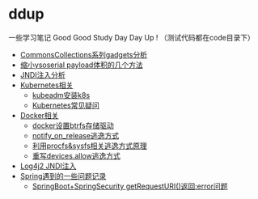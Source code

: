# ddup
一些学习笔记  Good Good Study Day Day Up ! （测试代码都在code目录下）


- [CommonsCollections系列gadgets分析](https://github.com/SPuerBRead/ddup/blob/master/CommonsCollections%E7%B3%BB%E5%88%97gadgets%E5%88%86%E6%9E%90/CommonsCollections%E7%B3%BB%E5%88%97gadgets%E5%88%86%E6%9E%90.md)
- [缩小ysoserial payload体积的几个方法](https://github.com/SPuerBRead/ddup/blob/master/%E7%BC%A9%E5%B0%8Fysoserial%20payload%E4%BD%93%E7%A7%AF%E7%9A%84%E5%87%A0%E4%B8%AA%E6%96%B9%E6%B3%95/%E7%BC%A9%E5%B0%8Fysoserial%20payload%E4%BD%93%E7%A7%AF%E7%9A%84%E5%87%A0%E4%B8%AA%E6%96%B9%E6%B3%95.md)
- [JNDI注入分析](https://github.com/SPuerBRead/ddup/blob/master/JNDI%E6%B3%A8%E5%85%A5%E5%88%86%E6%9E%90/JNDI%E6%B3%A8%E5%85%A5%E5%88%86%E6%9E%90.md)
- [Kubernetes相关](https://github.com/SPuerBRead/ddup/blob/master/Kubernetes)
  - [kubeadm安装k8s](https://github.com/SPuerBRead/ddup/blob/master/Kubernetes/kubeadm安装k8s.md)
  - [Kubernetes常见疑问](https://github.com/SPuerBRead/ddup/blob/master/Kubernetes/Kubernetes%E5%B8%B8%E8%A7%81%E7%96%91%E9%97%AE.md)
- [Docker相关](https://github.com/SPuerBRead/ddup/tree/master/Docker相关)
  - [docker设置btrfs存储驱动](https://github.com/SPuerBRead/ddup/tree/master/Docker相关/docker设置btrfs存储驱动)
  - [notify_on_release逃逸方式](https://github.com/SPuerBRead/ddup/tree/master/Docker相关/notify_on_release逃逸方式)
  - [利用procfs&sysfs相关逃逸方式原理](https://github.com/SPuerBRead/ddup/tree/master/Docker相关/利用procfs%26sysfs相关逃逸方式原理)
  - [重写devices.allow逃逸方式](https://github.com/SPuerBRead/ddup/tree/master/Docker相关/重写devices.allow逃逸方式)
- [Log4j2 JNDI注入](https://github.com/SPuerBRead/ddup/blob/master/Log4j2/Log4j2%20JNDI%E6%B3%A8%E5%85%A5%E5%88%86%E6%9E%90.md)
- [Spring遇到的一些问题记录](https://github.com/SPuerBRead/ddup/tree/master/Spring%E9%81%87%E5%88%B0%E7%9A%84%E4%B8%80%E4%BA%9B%E9%97%AE%E9%A2%98%E8%AE%B0%E5%BD%95)
  - [SpringBoot+SpringSecurity getRequestURI()返回:error问题](https://github.com/SPuerBRead/ddup/blob/master/Spring遇到的一些问题记录/SpringBoot%2BSpringSecurity%20getRequestURI()返回:error问题.md)
